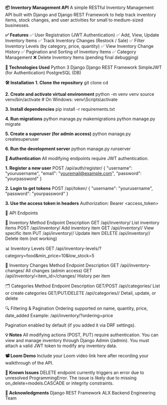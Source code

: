 **📦 Inventory Management API**
    A simple RESTful Inventory Management API built with Django and Django REST Framework to help track inventory items, stock changes, and user activities for small to medium-sized businesses.

**✅ Features**
    ✅ User Registration (JWT Authentication)
    ✅ Add, View, Update Inventory Items
    ✅ Track Inventory Changes (Restock / Sale)
    ✅ Filter Inventory Levels (by category, price, quantity)
    ✅ View Inventory Change History
    ✅ Pagination and Sorting of Inventory Items
    ✅ Category Management
    ❌ Delete Inventory Items (pending final debugging)

**🚀 Technologies Used**
    Python 3
    Django
    Django REST Framework
    SimpleJWT (for Authentication)
    PostgreSQL (DB)

**🛠️ Installation**
**1. Clone the repository**
    git clone <your-repo-url>
    cd <project-directory>

**2. Create and activate virtual environment**
    python -m venv venv
    source venv/bin/activate  # On Windows: venv\Scripts\activate

**3. Install dependencies**
    pip install -r requirements.txt

**4. Run migrations**
    python manage.py makemigrations
    python manage.py migrate

**5. Create a superuser (for admin access)**
    python manage.py createsuperuser

**6. Run the development server**
    python manage.py runserver


**🔐 Authentication**
All modifying endpoints require JWT authentication.

**1. Register a new user**
POST /api/auth/register/
{
  "username": "yourusername",
  "email": "youremail@example.com",
  "password": "yourpassword"
}

**2. Login to get tokens**
POST /api/token/
{
  "username": "yourusername",
  "password": "yourpassword"
}

**3. Use the access token in headers**
Authorization: Bearer <access_token>


📂 API Endpoints

🔧 Inventory
Method          Endpoint	                Description
GET             /api/inventory/	            List inventory items
POST            /api/inventory/	            Add inventory item
GET             /api/inventory/<id>/	    View specific item
PUT	            /api/inventory/<id>/	    Update item
DELETE	        /api/inventory/<id>/	    Delete item (not working)

📊 Inventory Levels
GET /api/inventory-levels/?category=food&min_price=10&low_stock=5

🔁 Inventory Changes
Method	        Endpoint	                        Description
GET	            /api/inventory-changes/	            All changes (admin access)
GET	            /api/inventory/<item_id>/changes/	History per item

🗂️ Categories
Method	        Endpoint	                   Description
GET/POST	    /api/categories/	            List or create categories
GET/PUT/DELETE	/api/categories/<id>/	        Detail, update, or delete

🔍 Filtering & Pagination
Ordering supported on name, quantity, price, date_added
Example:
/api/inventory/?ordering=price

Pagination enabled by default (if you added it via DRF settings).

**💡 Notes**
    All modifying actions (POST, PUT) require authentication.
    You can view and manage inventory through Django Admin (/admin).
    You must attach a valid JWT token to modify any inventory data.

**📽️ Loom Demo**
    Include your Loom video link here after recording your walkthrough of the API.

**🧠 Known Issues**
    DELETE endpoint currently triggers an error due to unresolved ProgrammingError. The issue is likely due to missing on_delete=models.CASCADE or integrity constraints.

**🙏 Acknowledgments**
    Django REST Framework
    ALX Backend Engineering Team

